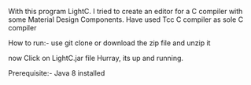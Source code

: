 With this program LightC.
I tried to create an editor for a C compiler with some Material Design Components.
Have used Tcc C compiler as sole C compiler

How to run:-
use git clone 
or download the zip file and unzip it

now Click on LightC.jar file
Hurray, its up and running.

Prerequisite:-
Java 8 installed
